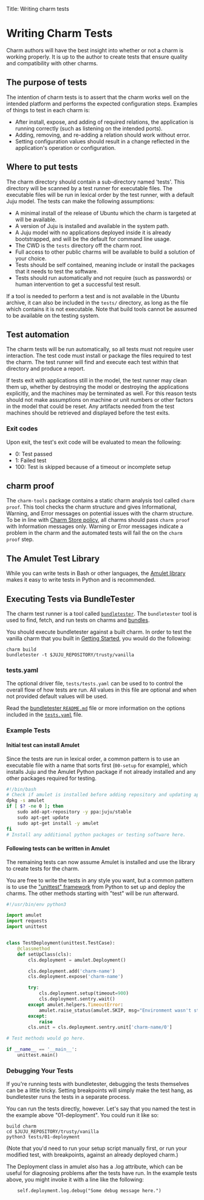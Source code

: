 Title: Writing charm tests

# Writing Charm Tests

Charm authors will have the best insight into whether or not a charm is working
properly. It is up to the author to create tests that ensure quality and
compatibility with other charms.

## The purpose of tests

The intention of charm tests is to assert that the charm works well on the
intended platform and performs the expected configuration steps. Examples of
things to test in each charm is:

- After install, expose, and adding of required relations, the application is
  running correctly (such as listening on the intended ports).
- Adding, removing, and re-adding a relation should work without error.
- Setting configuration values should result in a change reflected in the
  application's operation or configuration.

## Where to put tests

The charm directory should contain a sub-directory named 'tests'. This
directory will be scanned by a test runner for executable files. The executable
files will be run in lexical order by the test runner, with a default Juju
model. The tests can make the following assumptions:

- A minimal install of the release of Ubuntu which the charm is targeted at
  will be available.
- A version of Juju is installed and available in the system path.
- A Juju model with no applications deployed inside it is already
  bootstrapped, and will be the default for command line usage.
- The CWD is the `tests` directory off the charm root.
- Full access to other public charms will be available to build a solution of
  your choice.
- Tests should be self contained, meaning include or install the packages that
  it needs to test the software.
- Tests should run automatically and not require (such as passwords) or human
  intervention to get a successful test result.

If a tool is needed to perform a test and is not available in the Ubuntu
archive, it can also be included in the `tests/` directory, as long as the file
which contains it is not executable. Note that build tools cannot be assumed to
be available on the testing system.

## Test automation

The charm tests will be run automatically, so all tests must not require user
interaction. The test code must install or package the files required to test
the charm. The test runner will find and execute each test within that
directory and produce a report.

If tests exit with applications still in the model, the test runner may clean
them up, whether by destroying the model or destroying the applications
explicitly, and the machines may be terminated as well. For this reason tests
should not make assumptions on machine or unit numbers or other factors in the
model that could be reset. Any artifacts needed from the test machines should
be retrieved and displayed before the test exits.

### Exit codes

Upon exit, the test's exit code will be evaluated to mean the following:

- 0: Test passed
- 1: Failed test
- 100: Test is skipped because of a timeout or incomplete setup

## charm proof

The `charm-tools` package contains a static charm analysis tool called
`charm proof`. This tool checks the charm structure and gives Informational,
Warning, and Error messages on potential issues with the charm structure. To be
in line with [Charm Store policy](./authors-charm-policy.html), all
charms should pass `charm proof` with Information messages only.
Warning or Error messages indicate a problem in the charm and the automated
tests will fail the on the `charm proof` step.

## The Amulet Test Library

While you can write tests in Bash or other languages, the
[Amulet library](./tools-amulet.html) makes it easy to write tests in Python
and is recommended.

## Executing Tests via BundleTester

The charm test runner is a tool called
[`bundletester`](https://github.com/juju-solutions/bundletester). The
`bundletester` tool is used to find, fetch, and run tests on charms and
[bundles](./charms-bundles.html).

You should execute bundletester against a built charm. In order to
test the vanilla charm that you built in [Getting
Started](./developer-getting-started.html), you would do the
following:

```
charm build
bundletester -t $JUJU_REPOSITORY/trusty/vanilla
```

### tests.yaml

The optional driver file, `tests/tests.yaml` can be used to to control the
overall flow of how tests are run. All values in this file are optional and
when not provided default values will be used.

Read the
[bundletester `README.md`](https://github.com/juju-solutions/bundletester)
file or more information on the options included in the
[`tests.yaml`](https://github.com/juju-solutions/bundletester#testsyaml)
file.

### Example Tests

#### Initial test can install Amulet

Since the tests are run in lexical order, a common pattern is to use an
executable file with a name that sorts first (`00-setup` for example), which
installs Juju and the Amulet Python package if not already installed and any
other packages required for testing.

```bash
#!/bin/bash
# Check if amulet is installed before adding repository and updating apt-get.
dpkg -s amulet
if [ $? -ne 0 ]; then
    sudo add-apt-repository -y ppa:juju/stable
    sudo apt-get update
    sudo apt-get install -y amulet
fi
# Install any additional python packages or testing software here.
```

#### Following tests can be written in Amulet

The remaining tests can now assume Amulet is installed and use the library to
create tests for the charm.

You are free to write the tests in any style you want, but a common pattern is
to use the
["unittest" framework](https://docs.python.org/2/library/unittest.html)
from Python to set up and deploy the charms. The other methods starting with
"test" will be run afterward.

```python
#!/usr/bin/env python3

import amulet
import requests
import unittest


class TestDeployment(unittest.TestCase):
    @classmethod
    def setUpClass(cls):
        cls.deployment = amulet.Deployment()

        cls.deployment.add('charm-name')
        cls.deployment.expose('charm-name')

        try:
            cls.deployment.setup(timeout=900)
            cls.deployment.sentry.wait()
        except amulet.helpers.TimeoutError:
            amulet.raise_status(amulet.SKIP, msg="Environment wasn't stood up in time")
        except:
            raise
        cls.unit = cls.deployment.sentry.unit['charm-name/0']

# Test methods would go here.

if __name__ == '__main__':
    unittest.main()
```

### Debugging Your Tests

If you're running tests with bundletester, debugging the tests
themselves can be a little tricky. Setting breakpoints will simply
make the test hang, as bundletester runs the tests in a separate
process.

You can run the tests directly, however. Let's say that you named the
test in the example above "01-deployment". You could run it like so:

```
build charm
cd $JUJU_REPOSITORY/trusty/vanilla
python3 tests/01-deployment
```

(Note that you'd need to run your setup script manually first, or run
your modified test, with breakpoints, against an already deployed
charm.)

The Deployment class in amulet also has a .log attribute, which can be
useful for diagnosing problems after the tests have run. In the
example tests above, you might invoke it with a line like the
following:

```
    self.deployment.log.debug("Some debug message here.")
```
